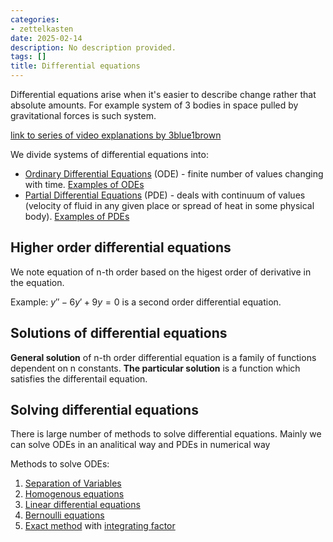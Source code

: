 ```yaml
---
categories:
- zettelkasten
date: 2025-02-14
description: No description provided.
tags: []
title: Differential equations
---
```


Differential equations arise when it's easier to describe change rather that absolute amounts. For example system of 3 bodies in space pulled by gravitational forces is such system.

[link to series of video explanations by 3blue1brown](https://www.youtube.com/watch?v=p_di4Zn4wz4&list=PLZHQObOWTQDNPOjrT6KVlfJuKtYTftqH6&index=1)

We divide systems of differential equations into:

- [Ordinary Differential Equations](Ordinary%20Differential%20Equations) (ODE) - finite number of values changing with time.  [Examples of ODEs](Examples%20of%20ODEs.md)
- [Partial Differential Equations](Partial%20Differential%20Equations) (PDE) - deals with continuum of values (velocity of fluid in any given place or spread of heat in some physical body).  [Examples of PDEs](Examples%20of%20PDEs.md)

## Higher order differential equations

We note equation of n-th order based on the higest order of derivative in the equation.

Example: $y'' - 6y' + 9y = 0$ is a second order differential equation.

## Solutions of differential equations

**General solution** of n-th order differential equation is a family of functions dependent on n constants.
**The particular solution** is a function which satisfies the differentail equation. 

## Solving differential equations

There is large number of methods to solve differential equations. Mainly we can solve ODEs in an analitical way and PDEs in numerical way

Methods to solve ODEs:

1.  [Separation of Variables](Separation%20of%20Variables.md)
2.  [Homogenous equations](Homogenous%20equations.md)
3.  [Linear differential equations](Linear%20differential%20equations.md)
4.  [Bernoulli equations](Bernoulli%20equations.md)
5.  [Exact method](Exact%20method%20for%20solving%20ODEs.md) with [integrating factor](Integrating%20factor%20for%20exact%20method.md)
